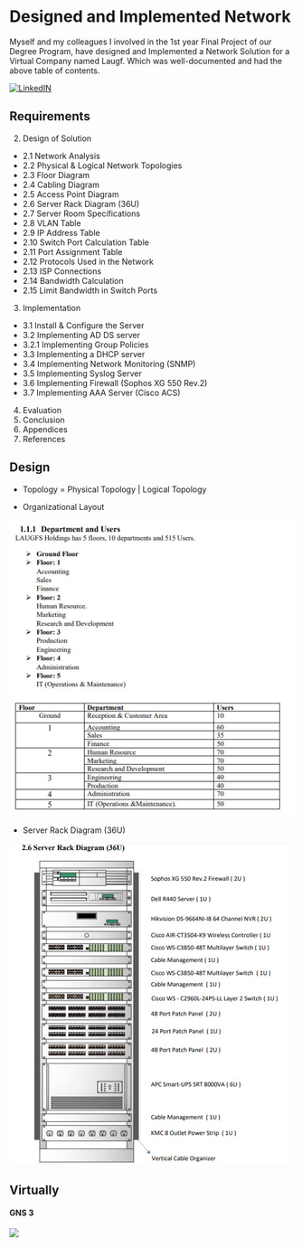 # Designed and Implemented Network

Myself and my colleagues I involved in the 1st year Final Project of our Degree Program, have designed and Implemented a Network Solution for a Virtual Company named Laugf. Which was well-documented and had the above table of contents.

[![LinkedIN](https://img.shields.io/badge/LinkedIn-0077B5?style=for-the-badge&logo=linkedin&logoColor=white)](https://www.linkedin.com/in/jadhusan24/)


## Requirements
2. Design of Solution
 - 2.1 Network Analysis
 - 2.2 Physical & Logical Network Topologies
 - 2.3 Floor Diagram
 - 2.4 Cabling Diagram
 - 2.5 Access Point Diagram
 - 2.6 Server Rack Diagram (36U)
 - 2.7 Server Room Specifications
 - 2.8 VLAN Table
 - 2.9 IP Address Table
 - 2.10 Switch Port Calculation Table 
 - 2.11 Port Assignment Table
 - 2.12 Protocols Used in the Network 
 - 2.13 ISP Connections
 - 2.14 Bandwidth Calculation
 - 2.15 Limit Bandwidth in Switch Ports
3. Implementation
 - 3.1 Install & Configure the Server
 - 3.2 Implementing AD DS server 
 - 3.2.1 Implementing Group Policies
 - 3.3 Implementing a DHCP server
 - 3.4 Implementing Network Monitoring (SNMP) 
 - 3.5 Implementing Syslog Server
 - 3.6 Implementing Firewall (Sophos XG 550 Rev.2)
 - 3.7 Implementing AAA Server (Cisco ACS)
4. Evaluation
5. Conclusion
6. Appendices
7. References

## Design
 - Topology = Physical Topology | Logical Topology
 
 - Organizational Layout
 
 ![Screenshot](./images/1.jpg)
 - Server Rack Diagram (36U)
 
 ![Screenshot](./images/2.jpg)

## Virtually
#### GNS 3
![](/gns3.gif)
